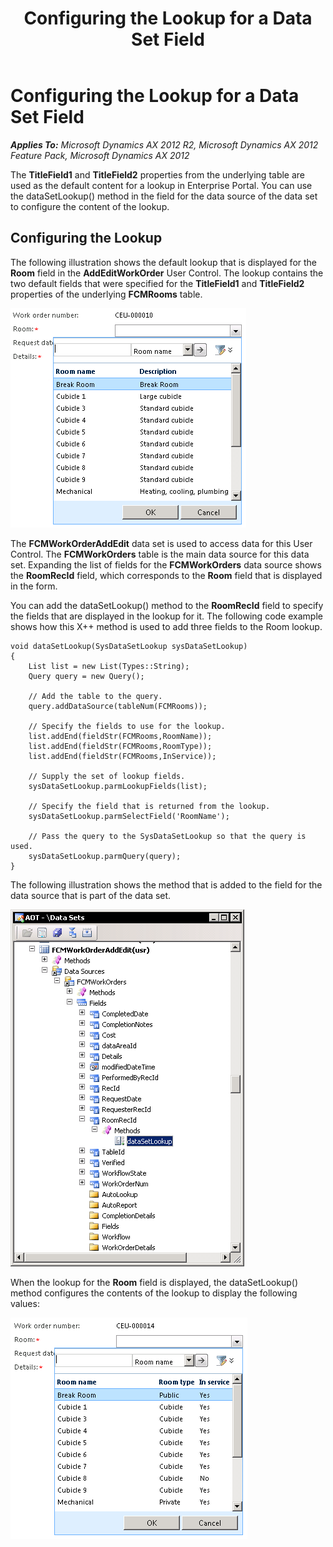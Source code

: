 ﻿---
title: Configuring the Lookup for a Data Set Field
TOCTitle: Configuring the Lookup for a Data Set Field
ms:assetid: 50d6e89a-34e9-456c-b219-bcc087db97ec
ms:mtpsurl: https://msdn.microsoft.com/en-us/library/Hh830903(v=AX.60)
ms:contentKeyID: 45260823
ms.date: 11/07/2012
mtps_version: v=AX.60
---

# Configuring the Lookup for a Data Set Field 


_**Applies To:** Microsoft Dynamics AX 2012 R2, Microsoft Dynamics AX 2012 Feature Pack, Microsoft Dynamics AX 2012_

The **TitleField1** and **TitleField2** properties from the underlying table are used as the default content for a lookup in Enterprise Portal. You can use the dataSetLookup() method in the field for the data source of the data set to configure the content of the lookup.

## Configuring the Lookup

The following illustration shows the default lookup that is displayed for the **Room** field in the **AddEditWorkOrder** User Control. The lookup contains the two default fields that were specified for the **TitleField1** and **TitleField2** properties of the underlying **FCMRooms** table.

![Original Lookup](images/Hh830903.EP_DataSetLookupOriginal(AX.60).gif "Original Lookup")

The **FCMWorkOrderAddEdit** data set is used to access data for this User Control. The **FCMWorkOrders** table is the main data source for this data set. Expanding the list of fields for the **FCMWorkOrders** data source shows the **RoomRecId** field, which corresponds to the **Room** field that is displayed in the form.

You can add the dataSetLookup() method to the **RoomRecId** field to specify the fields that are displayed in the lookup for it. The following code example shows how this X++ method is used to add three fields to the Room lookup.

    void dataSetLookup(SysDataSetLookup sysDataSetLookup)
    {
        List list = new List(Types::String);
        Query query = new Query();
    
        // Add the table to the query.
        query.addDataSource(tableNum(FCMRooms)); 
    
        // Specify the fields to use for the lookup.
        list.addEnd(fieldStr(FCMRooms,RoomName));
        list.addEnd(fieldStr(FCMRooms,RoomType));
        list.addEnd(fieldStr(FCMRooms,InService));
    
        // Supply the set of lookup fields.
        sysDataSetLookup.parmLookupFields(list);
     
        // Specify the field that is returned from the lookup.
        sysDataSetLookup.parmSelectField('RoomName');
    
        // Pass the query to the SysDataSetLookup so that the query is used.
        sysDataSetLookup.parmQuery(query);
    }

The following illustration shows the method that is added to the field for the data source that is part of the data set.

![dataSetLookup Method](images/Hh830903.EP_DataSetLookupMethod(AX.60).gif "dataSetLookup Method")

When the lookup for the **Room** field is displayed, the dataSetLookup() method configures the contents of the lookup to display the following values:

![Overridden Lookup](images/Hh830903.EP_DataSetLookupOverridden(AX.60).gif "Overridden Lookup")

